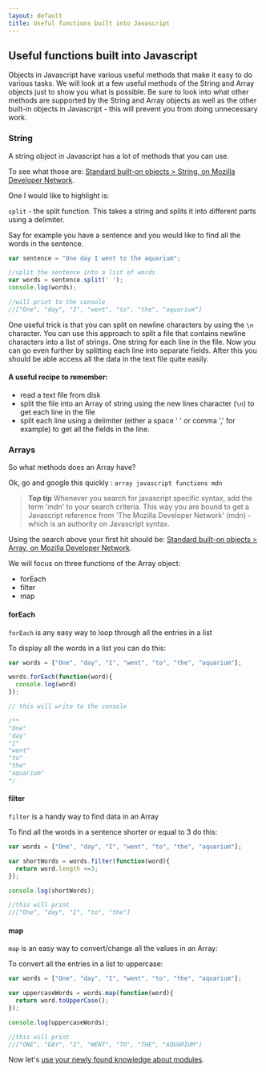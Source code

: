 ```yaml
---
layout: default
title: Useful functions built into Javascript
---
```


## Useful functions built into Javascript

Objects in Javascript have various useful methods that make it easy to do various tasks. We will look at a few useful methods of the String and Array objects just to show you what is possible. Be sure to look into what other methods are supported by the String and Array objects as well as the other built-in objects in Javascript - this will prevent you from doing unnecessary work.

### String

A string object in Javascript has a lot of methods that you can use.

To see what those are: [Standard built-on objects > String, on Mozilla Developer Network]( https://developer.mozilla.org/en-US/docs/Web/JavaScript/Reference/Global_Objects/String).

One I would like to highlight is:

`split` - the split function. This takes a string and splits it into different parts using a delimiter.

Say for example you have a sentence and you would like to find all the words in the sentence.

```javascript
var sentence = "One day I went to the aquarium";

//split the sentence into a list of words
var words = sentence.split(' ');
console.log(words);

//will print to the console
//["One", "day", "I", "went", "to", "the", "aquarium"]

```

One useful trick is that you can split on newline characters by using the `\n` character. You can use this approach to split a file that contains newline characters into a list of strings. One string for each line in the file. Now you can go even further by splitting each line into separate fields. After this you should be able access all the data in the text file quite easily.

#### A useful recipe to remember:

* read a text file from disk
* split the file into an Array of string using the new lines character (`\n`) to get each line in the file
* split each line using a delimiter (either a space ' ' or comma ',' for example) to get all the fields in the line.

### Arrays

So what methods does an Array have?

Ok, go and google this quickly : `array javascript functions mdn`

> **Top tip** Whenever you search for javascript specific syntax, add the term 'mdn' to your search criteria.
This way you are bound to get a Javascript reference from 'The Mozilla Developer Network' (mdn) - which is an authority on Javascript syntax.

Using the search above your first hit should be: [Standard built-on objects > Array, on Mozilla Developer Network](https://developer.mozilla.org/en-US/docs/Web/JavaScript/Reference/Global_Objects/Array).

We will focus on three functions of the Array object:

* forEach
* filter
* map

#### forEach

`forEach` is any easy way to loop through all the entries in a list

To display all the words in a list you can do this:

```javascript
var words = ["One", "day", "I", "went", "to", "the", "aquarium"];

words.forEach(function(word){
  console.log(word)
});

// this will write to the console

/**
"One"
"day"
"I"
"went"
"to"
"the"
"aquarium"
*/
```

#### filter

`filter` is a handy way to find data in an Array

To find all the words in a sentence shorter or equal to 3 do this:

```javascript
var words = ["One", "day", "I", "went", "to", "the", "aquarium"];

var shortWords = words.filter(function(word){
  return word.length <=3;
});

console.log(shortWords);

//this will print
//["One", "day", "I", "to", "the"]

```
#### map

`map` is an easy way to convert/change all the values in an Array:

To convert all the entries in a list to uppercase:

```javascript
var words = ["One", "day", "I", "went", "to", "the", "aquarium"];

var uppercaseWords = words.map(function(word){
  return word.toUpperCase();
});

console.log(uppercaseWords);

//this will print
//["ONE", "DAY", "I", "WENT", "TO", "THE", "AQUARIUM"]
```

Now let's [use your newly found knowledge about modules](lets-get-modular.md).
